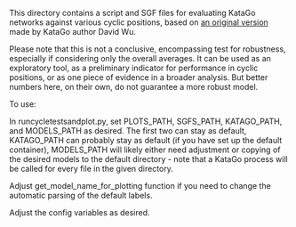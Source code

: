 This directory contains a script and SGF files for evaluating KataGo networks against various cyclic positions, based on [an original version](https://discord.com/channels/417022162348802048/459783732182777876/1079125236059996261) made by KataGo author David Wu.

Please note that this is not a conclusive, encompassing test for robustness, especially if considering only the overall averages. It can be used as an exploratory tool, as a preliminary indicator for performance in cyclic positions, or as one piece of evidence in a broader analysis. But better numbers here, on their own, do not guarantee a more robust model.


To use:

In runcycletestsandplot.py, set PLOTS_PATH, SGFS_PATH, KATAGO_PATH, and MODELS_PATH as desired. The first two can stay as default, KATAGO_PATH can probably stay as default (if you have set up the default container), MODELS_PATH will likely either need adjustment or copying of the desired models to the default directory - note that a KataGo process will be called for every file in the given directory.

Adjust get_model_name_for_plotting function if you need to change the automatic parsing of the default labels.

Adjust the config variables as desired.
